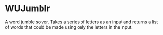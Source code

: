 WUJumblr
========

A word jumble solver.  Takes a series of letters as an input and returns a list of words that could be made using only the letters in the input.
